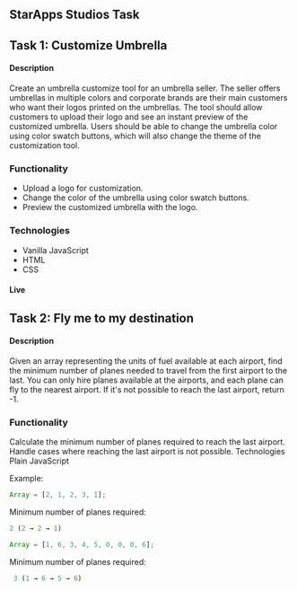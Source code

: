 ## StarApps Studios Task

## Task 1: Customize Umbrella

#### Description

Create an umbrella customize tool for an umbrella seller. The seller offers umbrellas in multiple colors and corporate brands are their main customers who want their logos printed on the umbrellas. The tool should allow customers to upload their logo and see an instant preview of the customized umbrella. Users should be able to change the umbrella color using color swatch buttons, which will also change the theme of the customization tool.

### Functionality

- Upload a logo for customization.
- Change the color of the umbrella using color swatch buttons.
- Preview the customized umbrella with the logo.

### Technologies

- Vanilla JavaScript
- HTML
- CSS

#### Live
 


## Task 2: Fly me to my destination

#### Description

Given an array representing the units of fuel available at each airport, find the minimum number of planes needed to travel from the first airport to the last. You can only hire planes available at the airports, and each plane can fly to the nearest airport. If it's not possible to reach the last airport, return -1.

### Functionality

Calculate the minimum number of planes required to reach the last airport.
Handle cases where reaching the last airport is not possible.
Technologies
Plain JavaScript

Example:

```js
Array = [2, 1, 2, 3, 1];
```

Minimum number of planes required:

```js
2 (2 → 2 → 1)
```

```js
Array = [1, 6, 3, 4, 5, 0, 0, 0, 6];
```

Minimum number of planes required:

```js
 3 (1 → 6 → 5 → 6)
```

